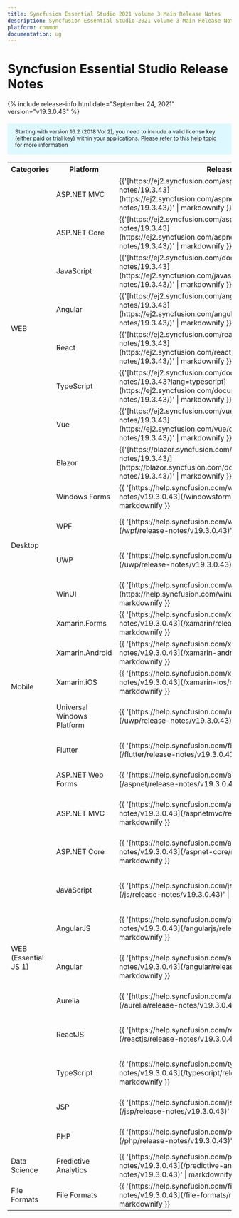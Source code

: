 ```yaml
---
title: Syncfusion Essential Studio 2021 volume 3 Main Release Notes  
description: Syncfusion Essential Studio 2021 volume 3 Main Release Notes  
platform: common
documentation: ug
---
```


# Syncfusion Essential Studio  Release Notes  

{% include release-info.html date="September 24, 2021"   version="v19.3.0.43" %} 

<style>
#license {
    font-size: .88em!important;
margin-top: 1.5em;     margin-bottom: 1.5em;
    background-color: #def8ff;
    padding: 10px 17px 14px;
}
</style>

<div id="license">
Starting with version 16.2 (2018 Vol 2), you need to include a valid license key (either paid or trial key) within your applications. 
Please refer to this <a href="/common/essential-studio/licensing/license-key">help topic</a> for more information 
</div>



<table>
<tr>
<th>
Categories</th><th>
Platform</th><th>
Release Notes</th><th>
Read Me</th></tr>
<tr>
<td rowspan="8">
WEB 
</td>
<td>
ASP.NET MVC
</td>
<td>{{'[https://ej2.syncfusion.com/aspnetmvc/documentation/release-notes/19.3.43](https://ej2.syncfusion.com/aspnetmvc/documentation/release-notes/19.3.43/)' | markdownify }}
</td>
<td>{{'[http://files2.syncfusion.com/Installs/v19.3.0.43/ReadMe/web/ASPMVC.html](http://files2.syncfusion.com/Installs/v19.3.0.43/ReadMe/web/ASPMVC.html)' | markdownify }}
</td>
</tr>
<tr>
<td>
ASP.NET Core	
</td>
<td>{{'[https://ej2.syncfusion.com/aspnetcore/documentation/release-notes/19.3.43](https://ej2.syncfusion.com/aspnetcore/documentation/release-notes/19.3.43/)' | markdownify }}
</td>
<td>{{'[http://files2.syncfusion.com/Installs/v19.3.0.43/ReadMe/web/ASPNETCORE.html](http://files2.syncfusion.com/Installs/v19.3.0.43/ReadMe/web/ASPNETCORE.html)' | markdownify }}
</td>
</tr>
<tr>
<td>
JavaScript
</td>
<td>{{'[https://ej2.syncfusion.com/documentation/release-notes/19.3.43](https://ej2.syncfusion.com/javascript/documentation/release-notes/19.3.43/)' | markdownify }}
</td>
<td>{{'[http://files2.syncfusion.com/Installs/v19.3.0.43/ReadMe/web/JavaScript.html](http://files2.syncfusion.com/Installs/v19.3.0.43/ReadMe/web/JavaScript.html)' | markdownify }}
</td>
</tr>
<tr>
<td>
Angular
</td>
<td>{{'[https://ej2.syncfusion.com/angular/documentation/release-notes/19.3.43](https://ej2.syncfusion.com/angular/documentation/release-notes/19.3.43/)' | markdownify }}
</td>
<td>{{'[http://files2.syncfusion.com/Installs/v19.3.0.43/ReadMe/web/Angular.html](http://files2.syncfusion.com/Installs/v19.3.0.43/ReadMe/web/Angular.html)' | markdownify }}
</td>
</tr>
<tr>
<td>
React
</td>
<td>{{'[https://ej2.syncfusion.com/react/documentation/release-notes/19.3.43](https://ej2.syncfusion.com/react/documentation/release-notes/19.3.43/)' | markdownify }}
</td>
<td>{{'[http://files2.syncfusion.com/Installs/v19.3.0.43/ReadMe/web/React.html](http://files2.syncfusion.com/Installs/v19.3.0.43/ReadMe/web/React.html)' | markdownify }}
</td>
</tr>
<tr>
<td>
TypeScript
</td>
<td>{{'[https://ej2.syncfusion.com/documentation/release-notes/19.3.43?lang=typescript](https://ej2.syncfusion.com/documentation/release-notes/19.3.43/)' | markdownify }}
</td>
<td>{{'[http://files2.syncfusion.com/Installs/v19.3.0.43/ReadMe/web/TypeScript.html](http://files2.syncfusion.com/Installs/v19.3.0.43/ReadMe/web/TypeScript.html)' | markdownify }}
</td>
</tr>
<tr>
<td>
Vue
</td>
<td>{{'[https://ej2.syncfusion.com/vue/documentation/release-notes/19.3.43](https://ej2.syncfusion.com/vue/documentation/release-notes/19.3.43/)' | markdownify }}
</td>
<td>{{'[http://files2.syncfusion.com/Installs/v19.3.0.43/ReadMe/web/Vue.html](http://files2.syncfusion.com/Installs/v19.3.0.43/ReadMe/web/Vue.html)' | markdownify }}
</td>
</tr>
<tr>
<td>
Blazor
</td>
<td>{{'[https://blazor.syncfusion.com/documentation/release-notes/19.3.43/](https://blazor.syncfusion.com/documentation/release-notes/19.3.43/)' | markdownify }}
</td>
<td>{{'[http://files2.syncfusion.com/Installs/v19.3.0.43/ReadMe/web/Blazor.html](http://files2.syncfusion.com/Installs/v19.3.0.43/ReadMe/web/Blazor.html)' | markdownify }}
</td>
</tr>
<tr>
<td rowspan="4">
Desktop
</td>
<td>
Windows Forms
</td>
<td>{{ '[https://help.syncfusion.com/windowsforms/release-notes/v19.3.0.43](/windowsforms/release-notes/v19.3.0.43)' | markdownify }}
</td>
<td>{{ '[http://files2.syncfusion.com/Installs/v19.3.0.43/ReadMe/WindowsForms.html](http://files2.syncfusion.com/Installs/v19.3.0.43/ReadMe/WindowsForms.html)' | markdownify }}
</td>
</tr>
<tr>
<td>
WPF
</td>
<td>{{ '[https://help.syncfusion.com/wpf/release-notes/v19.3.0.43](/wpf/release-notes/v19.3.0.43)' | markdownify }}
</td>
<td>{{ '[http://files2.syncfusion.com/Installs/v19.3.0.43/ReadMe/WPF.html](http://files2.syncfusion.com/Installs/v19.3.0.43/ReadMe/WPF.html)' | markdownify }}
</td>
</tr>
<tr>
<td>
UWP
</td>
<td>{{ '[https://help.syncfusion.com/uwp/release-notes/v19.3.0.43](/uwp/release-notes/v19.3.0.43)' | markdownify }}
</td>
<td>{{ '[http://files2.syncfusion.com/Installs/v19.3.0.43/ReadMe/UniversalWindows.html](http://files2.syncfusion.com/Installs/v19.3.0.43/ReadMe/UniversalWindows.html)' | markdownify }}
</td>
</tr>
<tr>
<td>
WinUI
</td>
<td>{{ '[https://help.syncfusion.com/winui/release-notes/v19.3.0.43](https://help.syncfusion.com/winui/release-notes/v19.3.0.43)' | markdownify }}
</td>
<td>{{ '[http://files2.syncfusion.com/Installs/v19.3.0.43/ReadMe/WinUI.html](http://files2.syncfusion.com/Installs/v19.3.0.43/ReadMe/WinUI.html)' | markdownify }}
</td>
</tr>
<tr>
<td rowspan="5">
Mobile
</td>
<td>
Xamarin.Forms
</td>
<td>{{ '[https://help.syncfusion.com/xamarin/release-notes/v19.3.0.43](/xamarin/release-notes/v19.3.0.43)' | markdownify }}
</td>
<td>{{ '[http://files2.syncfusion.com/Installs/v19.3.0.43/ReadMe/Xamarin_Forms.html](http://files2.syncfusion.com/Installs/v19.3.0.43/ReadMe/Xamarin_Forms.html)' | markdownify }}
</td>
</tr>
<tr>
<td>
Xamarin.Android
</td>
<td>{{ '[https://help.syncfusion.com/xamarin-android/release-notes/v19.3.0.43](/xamarin-android/release-notes/v19.3.0.43)' | markdownify }}
</td>
<td>{{ '[http://files2.syncfusion.com/Installs/v19.3.0.43/ReadMe/Xamarin_Forms.html](http://files2.syncfusion.com/Installs/v19.3.0.43/ReadMe/Xamarin_Forms.html)' | markdownify }}
</td>
</tr>
<tr>
<td>
Xamarin.iOS
</td>
<td>{{ '[https://help.syncfusion.com/xamarin-ios/release-notes/v19.3.0.43](/xamarin-ios/release-notes/v19.3.0.43)' | markdownify }}
</td>
<td>{{ '[http://files2.syncfusion.com/Installs/v19.3.0.43/ReadMe/Xamarin_Forms.html](http://files2.syncfusion.com/Installs/v19.3.0.43/ReadMe/Xamarin_Forms.html)' | markdownify }}
</td>
</tr>
<tr>
<td>
Universal Windows Platform
</td>
<td>{{ '[https://help.syncfusion.com/uwp/release-notes/v19.3.0.43](/uwp/release-notes/v19.3.0.43)' | markdownify }}
</td>
<td>{{ '[http://files2.syncfusion.com/Installs/v19.3.0.43/ReadMe/UniversalWindows.html](http://files2.syncfusion.com/Installs/v19.3.0.43/ReadMe/UniversalWindows.html)' | markdownify }}
</td>
</tr>
<tr>
<td>
Flutter
</td>
<td>{{ '[https://help.syncfusion.com/flutter/release-notes/v19.3.0.43](/flutter/release-notes/v19.3.0.43)' | markdownify }}
</td>
<td>{{ '[http://files2.syncfusion.com/Installs/v19.3.0.43/ReadMe/Flutter.html](http://files2.syncfusion.com/Installs/v19.3.0.43/ReadMe/Flutter.html)' | markdownify }}
</td>
</tr>
<tr>
<td rowspan="11">
WEB (Essential JS 1)
</td>
<td>
ASP.NET Web Forms
</td>
<td>{{ '[https://help.syncfusion.com/aspnet/release-notes/v19.3.0.43](/aspnet/release-notes/v19.3.0.43)' | markdownify }}
</td>
<td>{{ '[http://files2.syncfusion.com/Installs/v19.3.0.43/ReadMe/essential-js1/ASP.html](http://files2.syncfusion.com/Installs/v19.3.0.43/ReadMe/essential-js1/ASP.html)' | markdownify }}
</td>
</tr>
<tr>
<td>
ASP.NET MVC
</td>
<td>{{ '[https://help.syncfusion.com/aspnetmvc/release-notes/v19.3.0.43](/aspnetmvc/release-notes/v19.3.0.43)' | markdownify }}
</td>
<td>{{ '[http://files2.syncfusion.com/Installs/v19.3.0.43/ReadMe/essential-js1/ASPMVC.html](http://files2.syncfusion.com/Installs/v19.3.0.43/ReadMe/essential-js1/ASPMVC.html)' | markdownify }}
</td>
</tr>
<tr>
<td>
ASP.NET Core
</td>
<td>{{ '[https://help.syncfusion.com/aspnet-core/release-notes/v19.3.0.43](/aspnet-core/release-notes/v19.3.0.43)' | markdownify }}
</td>
<td>
{{ '[http://files2.syncfusion.com/Installs/v19.3.0.43/ReadMe/essential-js1/ASPNETCORE.html](http://files2.syncfusion.com/Installs/v19.3.0.43/ReadMe/essential-js1/ASPNETCORE.html)' | markdownify }}
</td>
</tr>
<tr>
<td>
JavaScript
</td>
<td>{{ '[https://help.syncfusion.com/js/release-notes/v19.3.0.43](/js/release-notes/v19.3.0.43)' | markdownify }}
</td>
<td>{{ '[http://files2.syncfusion.com/Installs/v19.3.0.43/ReadMe/essential-js1/JavaScript.html](http://files2.syncfusion.com/Installs/v19.3.0.43/ReadMe/essential-js1/JavaScript.html)' | markdownify }}
</td>
</tr>
<tr>
<td>
AngularJS
</td>
<td>{{ '[https://help.syncfusion.com/angularjs/release-notes/v19.3.0.43](/angularjs/release-notes/v19.3.0.43)' | markdownify }}
</td>
<td>{{ '[http://files2.syncfusion.com/Installs/v19.3.0.43/ReadMe/essential-js1/AngularJS.html](http://files2.syncfusion.com/Installs/v19.3.0.43/ReadMe/essential-js1/AngularJS.html)' | markdownify }}
</td>
</tr>
<tr>
<td>
Angular
</td>
<td>{{ '[https://help.syncfusion.com/angular/release-notes/v19.3.0.43](/angular/release-notes/v19.3.0.43)' | markdownify }}
</td>
<td>{{ '[http://files2.syncfusion.com/Installs/v19.3.0.43/ReadMe/essential-js1/Angular.html](http://files2.syncfusion.com/Installs/v19.3.0.43/ReadMe/essential-js1/Angular.html)' | markdownify }}
</td>
</tr>
<tr>
<td>
Aurelia
</td>
<td>{{ '[https://help.syncfusion.com/aurelia/release-notes/v19.3.0.43](/aurelia/release-notes/v19.3.0.43)' | markdownify }}
</td>
<td>{{ '[http://files2.syncfusion.com/Installs/v19.3.0.43/ReadMe/essential-js1/Aurelia.html](http://files2.syncfusion.com/Installs/v19.3.0.43/ReadMe/essential-js1/Aurelia.html)' | markdownify }}
</td>
</tr>
<tr>
<td>
ReactJS
</td>
<td>{{ '[https://help.syncfusion.com/reactjs/release-notes/v19.3.0.43](/reactjs/release-notes/v19.3.0.43)' | markdownify }}
</td>
<td>{{ '[http://files2.syncfusion.com/Installs/v19.3.0.43/ReadMe/essential-js1/ReactJS.html](http://files2.syncfusion.com/Installs/v19.3.0.43/ReadMe/essential-js1/ReactJS.html)' | markdownify }}
</td>
</tr>
<tr>
<td>
TypeScript
</td>
<td>{{ '[https://help.syncfusion.com/typescript/release-notes/v19.3.0.43](/typescript/release-notes/v19.3.0.43)' | markdownify }}
</td>
<td>{{ '[http://files2.syncfusion.com/Installs/v19.3.0.43/ReadMe/essential-js1/TypeScript.html](http://files2.syncfusion.com/Installs/v19.3.0.43/ReadMe/essential-js1/TypeScript.html)' | markdownify }}
</td>
</tr>
<tr>
<td>
JSP
</td>
<td>{{ '[https://help.syncfusion.com/jsp/release-notes/v19.3.0.43](/jsp/release-notes/v19.3.0.43)' | markdownify }}
</td>
<td>{{ '[http://files2.syncfusion.com/Installs/v19.3.0.43/ReadMe/essential-js1/JSP.html](http://files2.syncfusion.com/Installs/v19.3.0.43/ReadMe/essential-js1/JSP.html)' | markdownify }}
</td>
</tr>
<tr>
<td>
PHP
</td>
<td>{{ '[https://help.syncfusion.com/php/release-notes/v19.3.0.43](/php/release-notes/v19.3.0.43)' | markdownify }}
</td>
<td>{{ '[http://files2.syncfusion.com/Installs/v19.3.0.43/ReadMe/essential-js1/PHP.html](http://files2.syncfusion.com/Installs/v19.3.0.43/ReadMe/essential-js1/PHP.html)' | markdownify }}
</td>
</tr>
<tr>
<td>
Data Science
</td>
<td>
Predictive Analytics
</td>
<td>{{ '[https://help.syncfusion.com/predictive-analytics/release-notes/v19.3.0.43](/predictive-analytics/release-notes/v19.3.0.43)' | markdownify }}
</td>
<td>
</td>
</tr>
<tr>
<td>
File Formats
</td>
<td>
File Formats
</td>
<td>{{ '[https://help.syncfusion.com/file-formats/release-notes/v19.3.0.43](/file-formats/release-notes/v19.3.0.43)' | markdownify }}
</td>
<td>
</td>
</tr>
</table>